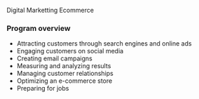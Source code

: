 Digital Marketting
Ecommerce

### Program overview

- Attracting customers through search engines and online ads
- Engaging customers on social media
- Creating email campaigns
- Measuring and analyzing results
- Managing customer relationships
- Optimizing an e-commerce store
- Preparing for jobs


